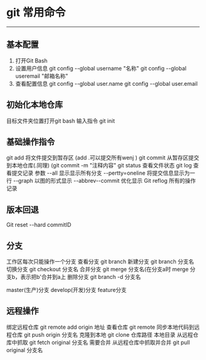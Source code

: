 # git 常用命令

---

## 基本配置

1. 打开Git Bash
2. 设置用户信息
  git config --global username  "名称"
  git config --global useremail  "邮箱名称"
3. 查看配置信息
  git config --global user.name
  git config --global user.email

## 初始化本地仓库

目标文件夹位置打开git bash
输入指令  git init

## 基础操作指令

git add  将文件提交到暂存区   (add .可以提交所有wenj )
git commit 从暂存区提交到本地仓库(.同理)   (git commit -m  "注释内容"
git status   查看文件状态
git log       查看提交记录
参数
--all    显示显示所有分支
--pertty=oneline 将提交信息显示为一行
--graph 以图的形式显示
--abbrev--commit 优化显示
Git reflog 所有的操作记录

## 版本回退

Git reset --hard commitID

## 分支

工作区每次只能操作一个分支
查看分支   git  branch
新建分支   git branch 分支名
切换分支   git checkout 分支名
合并分支    git merge 分支名(在分支a时 merge 分支b，表示把b'合并到a上
删除分支    git branch -d 分支名

master(生产)分支
develop(开发)分支
feature分支

## 远程操作

绑定远程仓库  git remote add origin 地址
查看仓库        git  remote
同步本地代码到远程仓库  git push origin 分支名
克隆到本地    git clone  仓库路径  本地目录
从远程仓库中抓取    git fetch original  分支名
需要合并
从远程仓库中抓取并合并   git pull original 分支名
